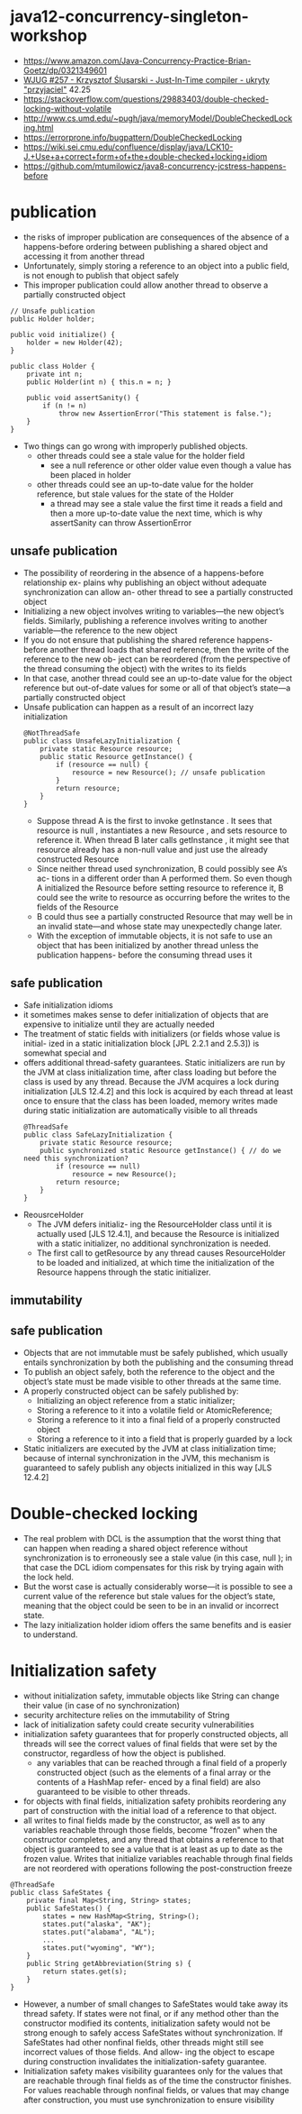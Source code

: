 # java12-concurrency-singleton-workshop

* https://www.amazon.com/Java-Concurrency-Practice-Brian-Goetz/dp/0321349601
* [WJUG #257 - Krzysztof Ślusarski - Just-In-Time compiler - ukryty "przyjaciel"](https://www.youtube.com/watch?v=f8zaYDJctTA) 42.25
* https://stackoverflow.com/questions/29883403/double-checked-locking-without-volatile
* http://www.cs.umd.edu/~pugh/java/memoryModel/DoubleCheckedLocking.html
* https://errorprone.info/bugpattern/DoubleCheckedLocking
* https://wiki.sei.cmu.edu/confluence/display/java/LCK10-J.+Use+a+correct+form+of+the+double-checked+locking+idiom
* https://github.com/mtumilowicz/java8-concurrency-jcstress-happens-before

# publication
* the risks of improper publication are consequences of the
  absence of a happens-before ordering between publishing a shared object and accessing it from another thread
* Unfortunately, simply storing a reference to an object into a public
  field, is not enough to publish that object safely
* This improper publication could allow another thread to observe
  a partially constructed object
```
// Unsafe publication
public Holder holder;

public void initialize() {
    holder = new Holder(42);
}

public class Holder {
    private int n;
    public Holder(int n) { this.n = n; }

    public void assertSanity() {
        if (n != n)
            throw new AssertionError("This statement is false.");
    }
}
```
* Two things can go wrong with improperly published objects. 
    * other threads could see a stale value for the holder field
        * see a null reference or other older value  even though a value has been placed in holder
    * other threads could see an up-to-date value for the holder reference, but stale values for the 
    state of the Holder
        * a thread may see a stale value the first time it reads a field and then a more up-to-date value the next time, 
        which is why assertSanity can throw AssertionError
## unsafe publication
* The possibility of reordering in the absence of a happens-before relationship ex-
  plains why publishing an object without adequate synchronization can allow an-
  other thread to see a partially constructed object
* Initializing a new
  object involves writing to variables—the new object’s fields. Similarly, publishing
  a reference involves writing to another variable—the reference to the new object
* If you do not ensure that publishing the shared reference happens-before another
  thread loads that shared reference, then the write of the reference to the new ob-
  ject can be reordered (from the perspective of the thread consuming the object)
  with the writes to its fields
* In that case, another thread could see an up-to-date
  value for the object reference but out-of-date values for some or all of that object’s
  state—a partially constructed object
* Unsafe publication can happen as a result of an incorrect lazy initialization
    ```
    @NotThreadSafe
    public class UnsafeLazyInitialization {
        private static Resource resource;
        public static Resource getInstance() {
            if (resource == null) {
                resource = new Resource(); // unsafe publication
            }
            return resource;
        }
    }
    ```
    * Suppose thread A is the first to invoke getInstance . It sees that resource is
      null , instantiates a new Resource , and sets resource to reference it. When thread
      B later calls getInstance , it might see that resource already has a non-null value
      and just use the already constructed Resource
    * Since neither thread used synchronization, B could possibly see A’s ac-
      tions in a different order than A performed them. So even though A initialized
      the Resource before setting resource to reference it, B could see the write to
      resource as occurring before the writes to the fields of the Resource
    * B could thus
      see a partially constructed Resource that may well be in an invalid state—and
      whose state may unexpectedly change later.
    * With the exception of immutable objects, it is not safe to use an object that
      has been initialized by another thread unless the publication happens-
      before the consuming thread uses it
## safe publication
* Safe initialization idioms
* it sometimes makes sense to defer initialization of objects that are expensive to
   initialize until they are actually needed
* The treatment of static fields with initializers (or fields whose value is initial-
  ized in a static initialization block [JPL 2.2.1 and 2.5.3]) is somewhat special and
* offers additional thread-safety guarantees. Static initializers are run by the JVM
  at class initialization time, after class loading but before the class is used by any
  thread. Because the JVM acquires a lock during initialization [JLS 12.4.2] and this
  lock is acquired by each thread at least once to ensure that the class has been
  loaded, memory writes made during static initialization are automatically visible
  to all threads
    ```
    @ThreadSafe
    public class SafeLazyInitialization {
        private static Resource resource;
        public synchronized static Resource getInstance() { // do we need this synchronization?
            if (resource == null)
                resource = new Resource();
            return resource;
        }
    }
    ```
* ReousrceHolder
    * The JVM defers initializ-
      ing the ResourceHolder class until it is actually used [JLS 12.4.1], and because the
      Resource is initialized with a static initializer, no additional synchronization is
      needed.
    * The first call to getResource by any thread causes ResourceHolder to be
      loaded and initialized, at which time the initialization of the Resource happens
      through the static initializer.
## immutability
## safe publication
* Objects that are not immutable must be safely published, which usually entails synchronization by both the 
publishing and the consuming thread
* To publish an object safely, both the reference to the object and the object’s state must be made visible 
to other threads at the same time. 
* A properly constructed object can be safely published by:
  * Initializing an object reference from a static initializer;
  * Storing a reference to it into a volatile field or AtomicReference;
  * Storing a reference to it into a final field of a properly constructed object
  * Storing a reference to it into a field that is properly guarded by a lock
* Static initializers are executed by the JVM at class initialization time; because
  of internal synchronization in the JVM, this mechanism is guaranteed to safely
  publish any objects initialized in this way [JLS 12.4.2]        

# Double-checked locking
* The real problem with DCL is the assumption that the worst thing that can
  happen when reading a shared object reference without synchronization is to
  erroneously see a stale value (in this case, null ); in that case the DCL idiom
  compensates for this risk by trying again with the lock held. 
* But the worst case is
    actually considerably worse—it is possible to see a current value of the reference
    but stale values for the object’s state, meaning that the object could be seen to be
    in an invalid or incorrect state.
* The lazy initialization holder
  idiom offers the same benefits and is easier to understand.

# Initialization safety
* without initialization safety, immutable objects like String can change their value (in case of no synchronization)
* security architecture relies on the immutability of String
* lack of initialization safety could create security vulnerabilities
* initialization safety guarantees that for properly constructed objects, all
  threads will see the correct values of final fields that were set by the constructor, 
  regardless of how the object is published.
  * any variables that can be reached through a final field of a properly constructed object
  (such as the elements of a final array or the contents of a HashMap refer-
  enced by a final field) are also guaranteed to be visible to other threads. 
* for objects with final fields, initialization safety prohibits reordering any part
  of construction with the initial load of a reference to that object. 
* all writes to final fields made by the constructor, as well as to any variables reachable through those
  fields, become "frozen" when the constructor completes, and any thread that
  obtains a reference to that object is guaranteed to see a value that is at least as up
  to date as the frozen value. Writes that initialize variables reachable through final
  fields are not reordered with operations following the post-construction freeze
```
@ThreadSafe
public class SafeStates {
    private final Map<String, String> states;
    public SafeStates() {
        states = new HashMap<String, String>();
        states.put("alaska", "AK");
        states.put("alabama", "AL");
        ...
        states.put("wyoming", "WY");
    }
    public String getAbbreviation(String s) {
        return states.get(s);
    }
}
```
* However, a number of small changes to SafeStates would take away its
  thread safety. If states were not final, or if any method other than the constructor
  modified its contents, initialization safety would not be strong enough to safely
  access SafeStates without synchronization. If SafeStates had other nonfinal
  fields, other threads might still see incorrect values of those fields. And allow-
  ing the object to escape during construction invalidates the initialization-safety
  guarantee.
* Initialization safety makes visibility guarantees only for the values that
  are reachable through final fields as of the time the constructor finishes.
  For values reachable through nonfinal fields, or values that may change
  after construction, you must use synchronization to ensure visibility